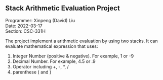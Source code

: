 <h2> Stack Arithmetic Evaluation Project </h2>

Programmer: Xinpeng (David) Liu <br/>
Date: 2022-03-17 <br/>
Section: CSC-331H <br/>

The project implement a arithmetic evaluation by using two stacks. It can evaluate mathematical expression that uses:<br/>
1. Integer Number (positive & negative). For example, 1 or -9<br/>
2. Decimal Number. For example, 4.5 or .9<br/>
3. Operator including +, -, *, /<br/>
4. parenthese ( and )<br/>









